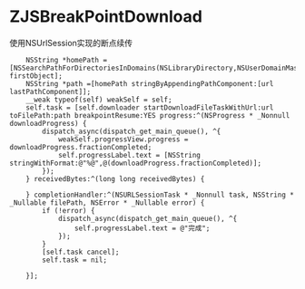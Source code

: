 # ZJSBreakPointDownload
使用NSUrlSession实现的断点续传

        NSString *homePath = [NSSearchPathForDirectoriesInDomains(NSLibraryDirectory,NSUserDomainMask,YES) firstObject];
        NSString *path =[homePath stringByAppendingPathComponent:[url lastPathComponent]];
        __weak typeof(self) weakSelf = self;
        self.task = [self.downloader startDownloadFileTaskWithUrl:url toFilePath:path breakpointResume:YES progress:^(NSProgress * _Nonnull downloadProgress) {
            dispatch_async(dispatch_get_main_queue(), ^{
                weakSelf.progressView.progress = downloadProgress.fractionCompleted;
                self.progressLabel.text = [NSString stringWithFormat:@"%@",@(downloadProgress.fractionCompleted)];
            });
        } receivedBytes:^(long long receivedBytes) {
            
        } completionHandler:^(NSURLSessionTask * _Nonnull task, NSString * _Nullable filePath, NSError * _Nullable error) {
            if (!error) {
                dispatch_async(dispatch_get_main_queue(), ^{
                    self.progressLabel.text = @"完成";
                });
            }
            [self.task cancel];
            self.task = nil;
            
        }];
